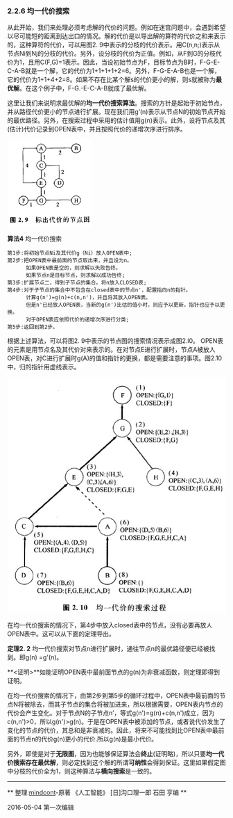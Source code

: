 ### 2.2.6 均一代价搜索

从此开始，我们来处理必须考虑解的代价的问题。例如在迷宫问题中，会遇到希望以尽可能短的距离到达出口的情况。解的代价是以导出解的算符的代价之和来表示的，这种算符的代价，可以用图2. 9中表示的分枝的代价表示。用C(n,n;)表示从节点Ni到Nj的分枝的代价。另外，设分枝的代价为正值。例如，从F到G的分枝代价为1，且用C(F,G)=1表示。因此，当设初始节点为F，目标节点为B时，F-G-E-C-A-B就是一个解，它的代价为1+1+1+1+2=6。另外，F-G-E-A-B也是一个解，它的代价为1+1+4+2=8。如果不存在比某个解s的代价更小的解，则s就被称为**最优解**。在这个例子中，F-G.-E-C-A-B就成了最优解。

这里让我们来说明求最优解的**均一代价搜索算法**。搜索的方针是起始于初始节点，并从路径代价更小的节点进行扩展。现在我们用g‘(n)表示从节点N的初始节点开始的最优路径。另外，在搜索过程中采用的估计值用g(n)表示。此外，设将节点及其(估计)代价记录到OPEN表中，并且按照代价的递增次序进行排序。

![](标出代价的节点图.jpg)

**算法4**  均一代价搜索

    第1步:将初始节点Ni及其代价g（Ni）放人OPEN表中;    
    第2步:把OPEN表中最前面的节点取出来，并且设为n。
          如果OPEN表是空的，则求解以失败告终。
          如果节点n是目标节点，则求解以成功告终;    
    第3步:扩展节点二，得到子节点的集合。将n放入CLOSED表;    
    第4步:对于子节点的集合中不包含在closed表中的节点n'，配置指向n的指针。
          计算g(n')=g(n)+c(n,n')，并且将其放入OPEN表。
          但是n'已经放人OPEN表，当新的g(n')比估的值小时，则应予以更新，指针也应予以更换。
          对于OPEN表应依照代价的递增次序进行分类;    
    第5步:返回到第2步。

根据上述算法，可以将图2. 9中表示的节点图的搜索情况表示成图2.l0。 OPEN表的元素是用节点名及其代价对来表示的。在对节点E进行扩展时，节点A被放人OPEN表，对C进行扩展时g(A)的值和指针的更换，都是需要注意的事项。图2.10中，归的指针用虚线表示。

![](均一代价的搜索过程.jpg)

在均一代价搜索的情况下，第4步中放入closed表中的节点，没有必要再放人OPEN表中。这可以从下面的定理导出。

**定理2. 2** 均一代价搜索对节点n进行扩展时，通往节点n的最优路径便已经被找到。即g(n) =g'(n)。

**<证明>**如能证明OPEN表中最前面节点的g(n)为非衰减函数，则定理即得到证明。

在均一代价搜索的情况下，由第2步到第5步的循环过程中，OPEN表中最前面的节点N将被除去，而其子节点的集合将被加进来，所以根据需要，OPEN表内节点的代价会产生变化。对于节点N的子节点n’，等式g(n')=g(n)+c(n,n')成立，因为c(n,n')>0，所以g(n')>g(n)。于是在OPEN表中被添加的节点，或者说代价发生了变化的节点的代价，其总和是非衰减的。因此，将来不可能找到比OPEN表中最前面的节点n的代价g(n)更小的代价.所以g(n)是最小代价。

另外，即使是对于**无限图**，因为也能够保证算法会**终止**(证明略)，所以只要**均一代价搜索存在最优解**，则必定找到这个解的所谓**可纳性**会得到保证。这里如果假定图中分枝的代价全为1，则这种算法与**横向搜索**是一致的。
    

---
** 整理:[mindcont](https://github.com/mindcont)-原著 《人工智能》 [日]沟口理一郎 石田 亨编 **

2016-05-04 第一次编辑